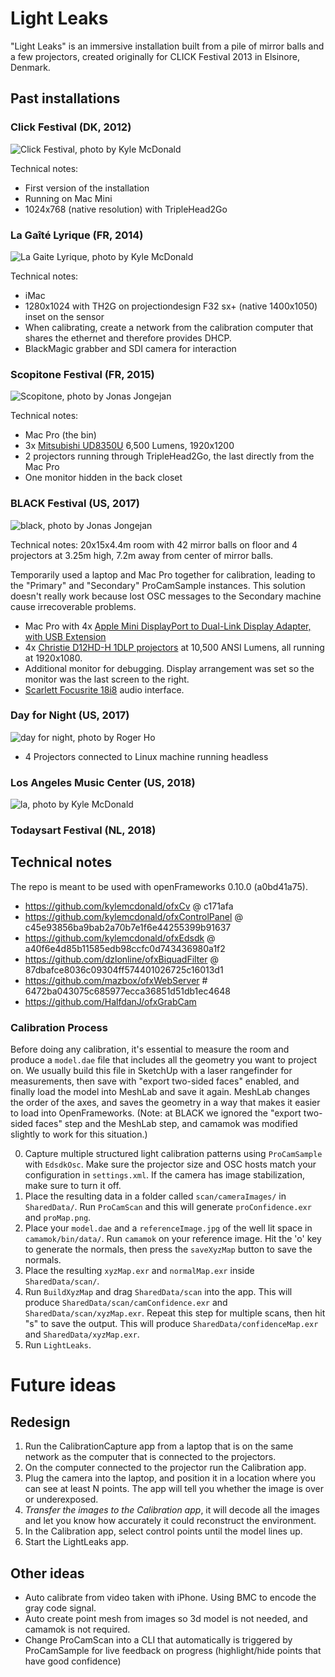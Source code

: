 # Light Leaks

"Light Leaks" is an immersive installation built from a pile of mirror balls and a few projectors, created originally for CLICK Festival 2013 in Elsinore, Denmark.

## Past installations
### Click Festival (DK, 2012)
![Click Festival, photo by Kyle McDonald](photos/click.jpg)

Technical notes:
* First version of the installation
* Running on Mac Mini
* 1024x768 (native resolution) with TripleHead2Go

### La Gaîté Lyrique (FR, 2014)
![La Gaite Lyrique, photo by Kyle McDonald](photos/lagaite.jpg)

Technical notes:
* iMac
* 1280x1024 with TH2G on projectiondesign F32 sx+ (native 1400x1050) inset on the sensor
* When calibrating, create a network from the calibration computer that shares the ethernet and therefore provides DHCP.
* BlackMagic grabber and SDI camera for interaction

### Scopitone Festival (FR, 2015)
![Scopitone, photo by Jonas Jongejan](photos/scopitone.gif)

Technical notes:
* Mac Pro (the bin)
* 3x [Mitsubishi UD8350U](http://www.mitsubishielectric.com/bu/projectors/products/data/high_resolution/ud8350u_lu_features.html) 6,500 Lumens, 1920x1200
* 2 projectors running through TripleHead2Go, the last directly from the Mac Pro
* One monitor hidden in the back closet

### BLACK Festival (US, 2017)
![black, photo by Jonas Jongejan](photos/black.jpg)

Technical notes:
20x15x4.4m room with 42 mirror balls on floor and 4 projectors at 3.25m high, 7.2m away from center of mirror balls.

Temporarily used a laptop and Mac Pro together for calibration, leading to the "Primary" and "Secondary" ProCamSample instances. This solution doesn't really work because lost OSC messages to the Secondary machine cause irrecoverable problems.

* Mac Pro with 4x [Apple Mini DisplayPort to Dual-Link Display Adapter, with USB Extension](https://www.apple.com/shop/product/MB571LL/A/mini-displayport-to-dual-link-dvi-adapter)
* 4x [Christie D12HD-H 1DLP projectors](https://www.christiedigital.com/en-us/business/products/projectors/1-chip-dlp/h-series/Christie-D12HD-H) at 10,500 ANSI Lumens, all running at 1920x1080.
* Additional monitor for debugging. Display arrangement was set so the monitor was the last screen to the right.
* [Scarlett Focusrite 18i8](https://us.focusrite.com/usb-audio-interfaces/scarlett-18i8) audio interface.

### Day for Night (US, 2017)

![day for night, photo by Roger Ho](photos/dayfornight.jpg)

* 4 Projectors connected to Linux machine running headless 

### Los Angeles Music Center (US, 2018)
![la, photo by Kyle McDonald](photos/la.jpg)


### Todaysart Festival (NL, 2018)


## Technical notes
The repo is meant to be used with openFrameworks 0.10.0 (a0bd41a75).

* https://github.com/kylemcdonald/ofxCv @ c171afa
* https://github.com/kylemcdonald/ofxControlPanel @ c45e93856ba9bab2a70b7e1f6e44255399b91637
* https://github.com/kylemcdonald/ofxEdsdk @ a40f6e4d85b11585edb98ccfc0d743436980a1f2
* https://github.com/dzlonline/ofxBiquadFilter @ 87dbafce8036c09304ff574401026725c16013d1
* https://github.com/mazbox/ofxWebServer # 6472ba043075c685977ecca36851d51db1ec4648
* https://github.com/HalfdanJ/ofxGrabCam

### Calibration Process

Before doing any calibration, it's essential to measure the room and produce a `model.dae` file that includes all the geometry you want to project on. We usually build this file in SketchUp with a laser rangefinder for measurements, then save with "export two-sided faces" enabled, and finally load the model into MeshLab and save it again. MeshLab changes the order of the axes, and saves the geometry in a way that makes it easier to load into OpenFrameworks. (Note: at BLACK we ignored the "export two-sided faces" step and the MeshLab step, and camamok was modified slightly to work for this situation.)

0. Capture multiple structured light calibration patterns using `ProCamSample` with `EdsdkOsc`. Make sure the projector size and OSC hosts match your configuration in `settings.xml`. If the camera has image stabilization, make sure to turn it off.
0. Place the resulting data in a folder called `scan/cameraImages/` in `SharedData/`. Run `ProCamScan` and this will generate `proConfidence.exr` and `proMap.png`.
0. Place your `model.dae` and a `referenceImage.jpg` of the well lit space in `camamok/bin/data/`. Run `camamok` on your reference image. Hit the 'o' key to generate the normals, then press the `saveXyzMap` button to save the normals.
0. Place the resulting `xyzMap.exr` and `normalMap.exr` inside `SharedData/scan/`.
0. Run `BuildXyzMap` and drag `SharedData/scan` into the app. This will produce `SharedData/scan/camConfidence.exr` and `SharedData/scan/xyzMap.exr`. Repeat this step for multiple scans, then hit "s" to save the output. This will produce `SharedData/confidenceMap.exr` and `SharedData/xyzMap.exr`.
0. Run `LightLeaks`.

# Future ideas

## Redesign

1. Run the CalibrationCapture app from a laptop that is on the same network as the computer that is connected to the projectors.
2. On the computer connected to the projector run the Calibration app.
3. Plug the camera into the laptop, and position it in a location where you can see at least N points. The app will tell you whether the image is over or underexposed.
4. *Transfer the images to the Calibration app*, it will decode all the images and let you know how accurately it could reconstruct the environment.
5. In the Calibration app, select control points until the model lines up.
6. Start the LightLeaks app.

## Other ideas

* Auto calibrate from video taken with iPhone. Using BMC to encode the gray code signal. 
* Auto create point mesh from images so 3d model is not needed, and camamok is not required. 
* Change ProCamScan into a CLI that automatically is triggered by ProCamSample for live feedback on progress (highlight/hide points that have good confidence)
